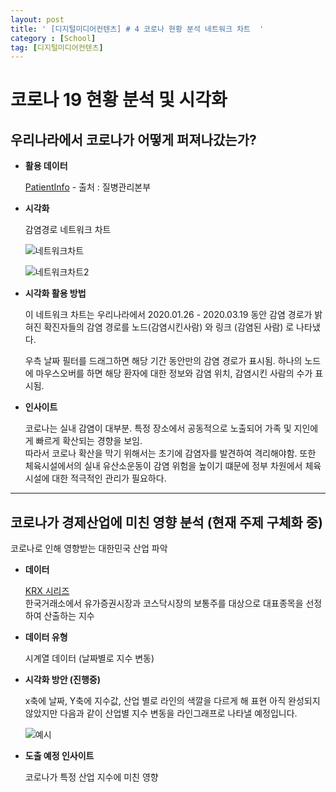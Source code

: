 ```yaml
---
layout: post
title: ' [디지털미디어컨텐츠] # 4 코로나 현황 분석 네트워크 차트  '
category : [School]
tag: [디지털미디어컨텐츠]
---
```


# 코로나 19 현황 분석 및 시각화 


## 우리나라에서 코로나가 어떻게 퍼져나갔는가?   
   
   
   
* **활용 데이터** 
  
  [PatientInfo](https://drive.google.com/open?id=1Zcl4g_fu13_BHdO0JtQsU6y8dlTfz9d0) - 출처 : 질병관리본부 

* **시각화** 

  감염경로 네트워크 차트 
  
  ![네트워크차트](https://drive.google.com/uc?id=1miPt1HdaHQ-lbj09yY3pB-YopPq9y67B)

  ![네트워크차트2](https://drive.google.com/uc?id=1JVi7HMMO6dmuPF0gIXrpBUtcdzTcShs7)


* **시각화 활용 방법** 

  이 네트워크 차트는 우리나라에서 2020.01.26 - 2020.03.19 동안 감염 경로가 밝혀진 확진자들의 감염 경로를 노드(감염시킨사람) 와 링크 (감염된 사람) 로 나타냈다. 
  
  우측 날짜 필터를 드래그하면 해당 기간 동안만의 감염 경로가 표시됨. 
  하나의 노드에 마우스오버를 하면 해당 환자에 대한 정보와 감염 위치, 감염시킨 사람의 수가 표시됨. 
  
  

* **인사이트**
  
  코로나는 실내 감염이 대부분. 특정 장소에서 공동적으로 노출되어 가족 및 지인에게 빠르게 확산되는 경향을 보임.  
  따라서 코로나 확산을 막기 위해서는 초기에 감염자를 발견하여 격리해야함. 또한 체육시설에서의 실내 유산소운동이 감염 위험을 높이기 떄문에 정부 차원에서 체육시설에 대한 적극적인 관리가 필요하다. 
    

- - - 

## 코로나가 경제산업에 미친 영향 분석 (현재 주제 구체화 중)


코로나로 인해 영향받는 대한민국 산업 파악 

* **데이터** 

  [KRX 시리즈](https://drive.google.com/open?id=1aKr7qyRsnCd4z82Ra33jQibAK1nb_3hV)      
  한국거래소에서 유가증권시장과 코스닥시장의 보통주를 대상으로 대표종목을 선정하여 산출하는 지수 
  
* **데이터 유형** 
  
  시계열 데이터 (날짜별로 지수 변동)

* **시각화 방안 (진행중)**
  
  x축에 날짜, Y축에 지수값, 산업 별로 라인의 색깔을 다르게 해 표현
  아직 완성되지 않았지만 다음과 같이 산업별 지수 변동을 라인그래프로 나타낼 예정입니다. 
  
  ![예시](https://drive.google.com/uc?id=1u3a2UyK8y8M3QEt90AA9XCw8dd38VznX)
  

* **도출 예정 인사이트**

  코로나가 특정 산업 지수에 미친 영향 














